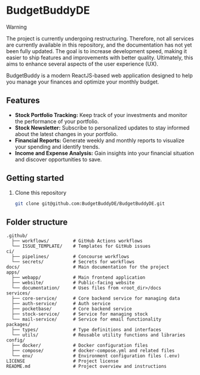 # BudgetBuddyDE

> [!WARNING]
> The project is currently undergoing restructuring. Therefore, not all services are currently available in this repository, and the documentation has not yet been fully updated. The goal is to increase development speed, making it easier to ship features and improvements with better quality. Ultimately, this aims to enhance several aspects of the user experience (UX).

BudgetBuddy is a modern ReactJS-based web application designed to help you manage your finances and optimize your monthly budget.

## Features

- **Stock Portfolio Tracking:** Keep track of your investments and monitor the performance of your portfolio.
- **Stock Newsletter:** Subscribe to personalized updates to stay informed about the latest changes in your portfolio.
- **Financial Reports:** Generate weekly and monthly reports to visualize your spending and identify trends.
- **Income and Expense Analysis:** Gain insights into your financial situation and discover opportunities to save.

## Getting started

1. Clone this repository

   ```bash
   git clone git@github.com:BudgetBuddyDE/BudgetBuddyDE.git
   ```

## Folder structure

```
.github/
  ├── workflows/         # GitHub Actions workflows
  └── ISSUE_TEMPLATE/    # Templates for GitHub issues
ci/
  ├── pipelines/         # Concourse workflows
  └── secrets/           # Secrets for workflows
docs/                    # Main documentation for the project
apps/
  ├── webapp/            # Main frontend application
  ├── website/           # Public-facing website
  └── documentation/     # Uses files from <root_dir>/docs
services/
  ├── core-service/      # Core backend service for managing data
  ├── auth-service/      # Auth service
  ├── pocketbase/        # Core backend service
  ├── stock-service/     # Service for managing stock
  └── mail-service/      # Service for email functionality
packages/
  ├── types/             # Type definitions and interfaces
  └── utils/             # Reusable utility functions and libraries
config/
  ├── docker/            # Docker configuration files
  ├── compose/           # docker-compose.yml and related files
  └── env/               # Environment configuration files (.env)
LICENSE                  # Project license
README.md                # Project overview and instructions
```
